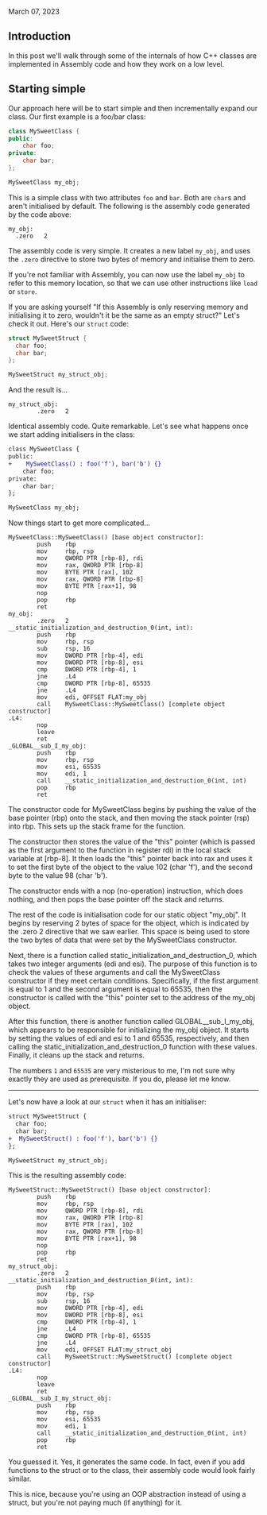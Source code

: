March 07, 2023

## Introduction

In this post we'll walk through some of the internals of how C++ classes are
implemented in Assembly code and how they work on a low level.

## Starting simple

Our approach here will be to start simple and then incrementally expand our
class. Our first example is a foo/bar class:

```cpp
class MySweetClass {
public:
    char foo;
private:
    char bar;
};

MySweetClass my_obj;
```

This is a simple class with two attributes `foo` and `bar`. Both are `char`s
and aren't initialised by default. The following is the assembly code generated
by the code above:

```assembly
my_obj:
  .zero   2
```

The assembly code is very simple. It creates a new label `my_obj`, and uses
the `.zero` directive to store two bytes of memory and initialise them to zero.

If you're not familiar with Assembly, you can now use the label `my_obj` to
refer to this memory location, so that we can use other instructions like
`load` or `store`.

If you are asking yourself "If this Assembly is only reserving memory and
initialising it to zero, wouldn't it be the same as an empty struct?" Let's
check it out. Here's our `struct` code:

```cpp
struct MySweetStruct {
  char foo;
  char bar;
};

MySweetStruct my_struct_obj;
```

And the result is...

```assembly
my_struct_obj:
        .zero   2
```

Identical assembly code. Quite remarkable. Let's see what happens once we start
adding initialisers in the class:

```diff
class MySweetClass {
public:
+    MySweetClass() : foo('f'), bar('b') {}
    char foo;
private:
    char bar;
};

MySweetClass my_obj;
```

Now things start to get more complicated...

```assembly
MySweetClass::MySweetClass() [base object constructor]:
        push    rbp
        mov     rbp, rsp
        mov     QWORD PTR [rbp-8], rdi
        mov     rax, QWORD PTR [rbp-8]
        mov     BYTE PTR [rax], 102
        mov     rax, QWORD PTR [rbp-8]
        mov     BYTE PTR [rax+1], 98
        nop
        pop     rbp
        ret
my_obj:
        .zero   2
__static_initialization_and_destruction_0(int, int):
        push    rbp
        mov     rbp, rsp
        sub     rsp, 16
        mov     DWORD PTR [rbp-4], edi
        mov     DWORD PTR [rbp-8], esi
        cmp     DWORD PTR [rbp-4], 1
        jne     .L4
        cmp     DWORD PTR [rbp-8], 65535
        jne     .L4
        mov     edi, OFFSET FLAT:my_obj
        call    MySweetClass::MySweetClass() [complete object constructor]
.L4:
        nop
        leave
        ret
_GLOBAL__sub_I_my_obj:
        push    rbp
        mov     rbp, rsp
        mov     esi, 65535
        mov     edi, 1
        call    __static_initialization_and_destruction_0(int, int)
        pop     rbp
        ret
```

The constructor code for MySweetClass begins by pushing the value of the base
pointer (rbp) onto the stack, and then moving the stack pointer (rsp) into rbp.
This sets up the stack frame for the function.

The constructor then stores the value of the "this" pointer (which is passed as
the first argument to the function in register rdi) in the local stack variable
at [rbp-8]. It then loads the "this" pointer back into rax and uses it to set
the first byte of the object to the value 102 (char 'f'), and the second byte
to the value 98 (char 'b').

The constructor ends with a nop (no-operation) instruction, which does nothing,
and then pops the base pointer off the stack and returns.

The rest of the code is initialisation code for our static object "my_obj".
It begins by reserving 2 bytes of space for the object, which
is indicated by the .zero 2 directive that we saw earlier. This space is being
used to store the two bytes of data that were set by the MySweetClass
constructor.

Next, there is a function called static_initialization_and_destruction_0,
which takes two integer arguments (edi and esi). The purpose of this function
is to check the values of these arguments and call the MySweetClass constructor
if they meet certain conditions. Specifically, if the first argument is equal
to 1 and the second argument is equal to 65535, then the constructor is called
with the "this" pointer set to the address of the my_obj object.

After this function, there is another function called GLOBAL__sub_I_my_obj,
which appears to be responsible for initializing the my_obj object. It starts
by setting the values of edi and esi to 1 and 65535, respectively, and then
calling the static_initialization_and_destruction_0 function with these
values. Finally, it cleans up the stack and returns.

The numbers `1` and `65535` are very misterious to me, I'm not sure why
exactly they are used as prerequisite. If you do, please let me know.

---

Let's now have a look at our `struct` when it has an initialiser:

```diff
struct MySweetStruct {
  char foo;
  char bar;
+  MySweetStruct() : foo('f'), bar('b') {}
};

MySweetStruct my_struct_obj;
```

This is the resulting assembly code:

```assembly
MySweetStruct::MySweetStruct() [base object constructor]:
        push    rbp
        mov     rbp, rsp
        mov     QWORD PTR [rbp-8], rdi
        mov     rax, QWORD PTR [rbp-8]
        mov     BYTE PTR [rax], 102
        mov     rax, QWORD PTR [rbp-8]
        mov     BYTE PTR [rax+1], 98
        nop
        pop     rbp
        ret
my_struct_obj:
        .zero   2
__static_initialization_and_destruction_0(int, int):
        push    rbp
        mov     rbp, rsp
        sub     rsp, 16
        mov     DWORD PTR [rbp-4], edi
        mov     DWORD PTR [rbp-8], esi
        cmp     DWORD PTR [rbp-4], 1
        jne     .L4
        cmp     DWORD PTR [rbp-8], 65535
        jne     .L4
        mov     edi, OFFSET FLAT:my_struct_obj
        call    MySweetStruct::MySweetStruct() [complete object constructor]
.L4:
        nop
        leave
        ret
_GLOBAL__sub_I_my_struct_obj:
        push    rbp
        mov     rbp, rsp
        mov     esi, 65535
        mov     edi, 1
        call    __static_initialization_and_destruction_0(int, int)
        pop     rbp
        ret
```

You guessed it. Yes, it generates the same code.
In fact, even if you add functions to the struct or to the class, their
assembly code would look fairly similar.

This is nice, because you're using an OOP abstraction instead of using a struct,
but you're not paying much (if anything) for it.
